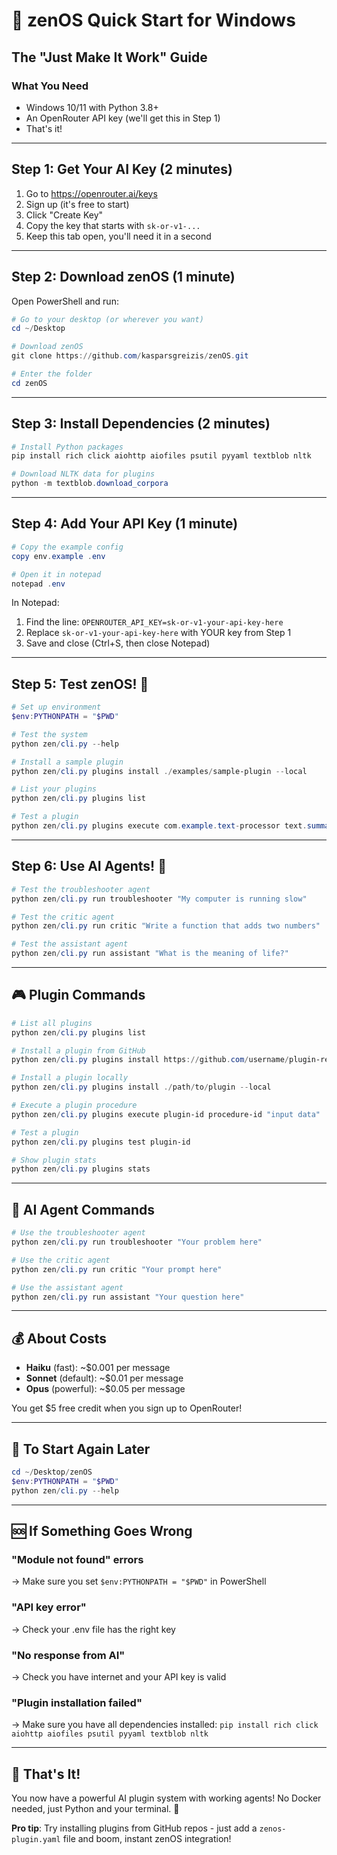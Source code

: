 # 🧘 zenOS Quick Start for Windows
## The "Just Make It Work" Guide

### What You Need
- Windows 10/11 with Python 3.8+
- An OpenRouter API key (we'll get this in Step 1)
- That's it!

---

## Step 1: Get Your AI Key (2 minutes)
1. Go to https://openrouter.ai/keys
2. Sign up (it's free to start)
3. Click "Create Key"
4. Copy the key that starts with `sk-or-v1-...`
5. Keep this tab open, you'll need it in a second

---

## Step 2: Download zenOS (1 minute)
Open PowerShell and run:
```powershell
# Go to your desktop (or wherever you want)
cd ~/Desktop

# Download zenOS
git clone https://github.com/kasparsgreizis/zenOS.git

# Enter the folder
cd zenOS
```

---

## Step 3: Install Dependencies (2 minutes)
```powershell
# Install Python packages
pip install rich click aiohttp aiofiles psutil pyyaml textblob nltk

# Download NLTK data for plugins
python -m textblob.download_corpora
```

---

## Step 4: Add Your API Key (1 minute)
```powershell
# Copy the example config
copy env.example .env

# Open it in notepad
notepad .env
```

In Notepad:
1. Find the line: `OPENROUTER_API_KEY=sk-or-v1-your-api-key-here`
2. Replace `sk-or-v1-your-api-key-here` with YOUR key from Step 1
3. Save and close (Ctrl+S, then close Notepad)

---

## Step 5: Test zenOS! 🎉
```powershell
# Set up environment
$env:PYTHONPATH = "$PWD"

# Test the system
python zen/cli.py --help

# Install a sample plugin
python zen/cli.py plugins install ./examples/sample-plugin --local

# List your plugins
python zen/cli.py plugins list

# Test a plugin
python zen/cli.py plugins execute com.example.text-processor text.summarize "Hello from zenOS!"
```

---

## Step 6: Use AI Agents! 🤖
```powershell
# Test the troubleshooter agent
python zen/cli.py run troubleshooter "My computer is running slow"

# Test the critic agent  
python zen/cli.py run critic "Write a function that adds two numbers"

# Test the assistant agent
python zen/cli.py run assistant "What is the meaning of life?"
```

---

## 🎮 Plugin Commands

```powershell
# List all plugins
python zen/cli.py plugins list

# Install a plugin from GitHub
python zen/cli.py plugins install https://github.com/username/plugin-repo

# Install a plugin locally
python zen/cli.py plugins install ./path/to/plugin --local

# Execute a plugin procedure
python zen/cli.py plugins execute plugin-id procedure-id "input data"

# Test a plugin
python zen/cli.py plugins test plugin-id

# Show plugin stats
python zen/cli.py plugins stats
```

---

## 🤖 AI Agent Commands

```powershell
# Use the troubleshooter agent
python zen/cli.py run troubleshooter "Your problem here"

# Use the critic agent
python zen/cli.py run critic "Your prompt here"

# Use the assistant agent
python zen/cli.py run assistant "Your question here"
```

---

## 💰 About Costs

- **Haiku** (fast): ~$0.001 per message
- **Sonnet** (default): ~$0.01 per message
- **Opus** (powerful): ~$0.05 per message

You get $5 free credit when you sign up to OpenRouter!

---

## 🔄 To Start Again Later
```powershell
cd ~/Desktop/zenOS
$env:PYTHONPATH = "$PWD"
python zen/cli.py --help
```

---

## 🆘 If Something Goes Wrong

### "Module not found" errors
→ Make sure you set `$env:PYTHONPATH = "$PWD"` in PowerShell

### "API key error"
→ Check your .env file has the right key

### "No response from AI"
→ Check you have internet and your API key is valid

### "Plugin installation failed"
→ Make sure you have all dependencies installed: `pip install rich click aiohttp aiofiles psutil pyyaml textblob nltk`

---

## 🎯 That's It!

You now have a powerful AI plugin system with working agents! No Docker needed, just Python and your terminal. 🧘

**Pro tip**: Try installing plugins from GitHub repos - just add a `zenos-plugin.yaml` file and boom, instant zenOS integration!
